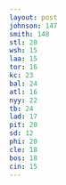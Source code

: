 ```yaml
---
layout: post
johnson: 147
smith: 148
stl: 20
wsh: 15
laa: 15
tor: 16
kc: 23
bal: 24
atl: 16
nyy: 22
tb: 24
lad: 17
pit: 20
sd: 12
phi: 20
cle: 18
bos: 18
cin: 15
---
```

